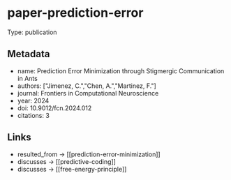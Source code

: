 # paper-prediction-error

Type: publication

## Metadata

- name: Prediction Error Minimization through Stigmergic Communication in Ants
- authors: ["Jimenez, C.","Chen, A.","Martinez, F."]
- journal: Frontiers in Computational Neuroscience
- year: 2024
- doi: 10.9012/fcn.2024.012
- citations: 3

## Links

- resulted_from -> [[prediction-error-minimization]]
- discusses -> [[predictive-coding]]
- discusses -> [[free-energy-principle]]
